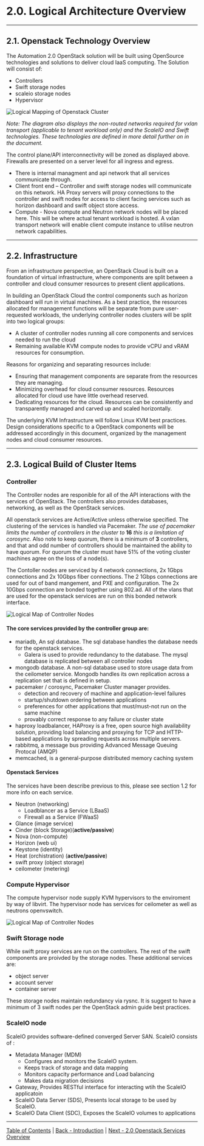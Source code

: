 # 2.0. Logical Architecture Overview---## 2.1.	Openstack Technology OverviewThe Automation 2.0 OpenStack solution will be built using OpenSource technologies and solutions to deliver cloud IaaS computing.The Solution will consist of:- Controllers- Swift storage nodes- scaleio storage nodes- Hypervisor![Logical Mapping of Openstack Cluster](images/logical_mapping.png "Logical Mapping of Openstack Cluster")_Note: The diagram also displays the non-routed networks required for vxlan transport (applicable to tenant workload only) and the ScaleIO and Swift technologies. These technologies are defined in more detail further on in the document._  The control plane/API interconnectivity will be zoned as displayed above. Firewalls are presented on a server level for all ingress and egress.- There is internal managment and api network that all services communicate through.-	Client front end – Controller and swift storage nodes will communicate on this network. HA Proxy servers will proxy connections to the controller and swift nodes for access to client facing services such as horizon dashboard and swift object store access.-	Compute - Nova compute and Neutron network nodes will be placed here. This will be where actual tenant workload is hosted. A vxlan transport network will enable client compute instance to utilise neutron network capabilities.---## 2.2. InfrastructureFrom an infrastructure perspective, an OpenStack Cloud is built on a foundation of virtual infrastructure, where components are split between a controller and cloud consumer resources to present client applications.In building an OpenStack Cloud the control components such as horizon dashboard will run in virtual machines.As a best practice, the resources allocated for management functions will be separate from pure user-requested workloads, the underlying controller nodes clusters will be split into two logical groups:-	A cluster of controller nodes running all core components and services needed to run the cloud-	Remaining available KVM compute nodes to provide vCPU and vRAM resources for consumption.Reasons for organizing and separating resources include:-	Ensuring that management components are separate from the resources they are managing.-	Minimizing overhead for cloud consumer resources. Resources allocated for cloud use have little overhead reserved.-	Dedicating resources for the cloud. Resources can be consistently and transparently managed and carved up and scaled horizontally.The underlying KVM Infrastructure will follow Linux KVM best practices. Design considerations specific to a OpenStack components will be addressed accordingly in this document, organized by the management nodes and cloud consumer resources.---## 2.3. Logical Build of Cluster Items### ControllerThe Controller nodes are responible for all of the API interactions with the services of OpenStack.  The controllers also provides databases, networking, as well as the OpenStack services.All openstack services are Active/Active unless otherwise specified.  The clustering of the services is handled via Pacemaker.*The use of pacemaker limits the number of controllers in the cluster to* **16** *this is a limitation of corosync.* Also note to keep quorum, there is a minimum of **3** controllers, and that and odd number of controllers should be maintained the ability to have quorum.  For quorum the cluster must have 51% of the voting cluster machines agree on the loss of a node(s).The Contoller nodes are serviced by 4 network connections, 2x 1Gbps connections and 2x 10Gbps fiber connections.  The 2 1Gbps connections are used for out of band mangement, and PXE and configuration.  The 2x 10Gbps connection are bonded together using 802.ad.  All of the vlans that are used for the openstack services are run on this bonded network interface.![Logical Map of Controller Nodes](images/controller_logical_submap.png)#### The core services provided by the controller group are:- mariadb, An sql database.  The sql database handles the database needs for the openstack services.  - Galera is used to provide redundancy to the database.  The mysql database is replicated between all controller nodes- mongodb database. A non-sql database used to store usage data from the ceilometer service.  Mongodb handles its own replication across a replication set that is defined in setup.- pacemaker / corosync, Pacemaker Cluster manager provides.  - detection and recovery of machine and application-level failures  - startup/shutdown ordering between applications  - preferences for other applications that must/must-not run on the same machine  - provably correct response to any failure or cluster state- haproxy loadbalancer, HAProxy is a free, open source high availability solution, providing load balancing and proxying for TCP and HTTP-based applications by spreading requests across multiple servers.- rabbitmq, a message bus providing Advanced Message Queuing Protocal (AMQP)- memcached, is a general-purpose distributed memory caching system#### Openstack ServicesThe services have been describe previous to this, please see section 1.2 for more info on each service.- Neutron (networking)  - Loadblancer as a Service (LBaaS)  - Firewall as a Service (FWaaS)- Glance (image service)- Cinder (block Storage)(**active/passive**)- Nova (non-compute)- Horizon (web ui)- Keystone (identity)- Heat (orchistration) (**active/passive**)- swift proxy (object storage)- ceilometer (metering)### Compute HypervisorThe compute hypervisor node supply KVM hypervisors to the enviroment by way of libvirt.  The hypervisor node has services for ceilometer as well as neutrons openvswitch.![Logical Map of Controller Nodes](images/compute_logical_submap.png)### Swift Storage nodeWhile swift proxy services are run on the controllers. The rest of the swift components are proivded by the storage nodes. These additional services are:- object server- account server- container serverThese storage nodes maintain redundancy via rysnc.  It is suggest to have a minimum of 3 swift nodes per the OpenStack admin guide best practices.### ScaleIO nodeScaleIO provides software-defined converged Server SAN.  ScaleIO consists of :- Metadata Manager (MDM)  - Configures and monitors the ScaleIO system.  - Keeps track of storage and data mapping  - Monitors capacity performance and Load balancing  - Makes data migration decisions- Gateway, Provides RESTful interface for interacting wtih the ScaleIO applicatoin- ScaleIO Data Server (SDS), Presents local storage to be used by ScaleIO.- ScaleIO Data Client (SDC),  Exposes the ScaleIO volumes to applications---[Table of Contents](toc.md) | [Back - Introduction](1.intro.md) | [Next - 2.0 Openstack Services Overview](2.0.osp_services.md)